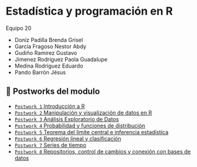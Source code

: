 # Estadística y programación en R
Equipo 20
- Doníz Padilla Brenda Grisel
- García Fragoso Nestor Abdy
- Gudiño Ramirez Gustavo
- Jimenez Rodriguez Paola Guadalupe
- Medina Rodríguez Eduardo
- Pando Barrón Jésus 

## :bookmark_tabs: Postworks del modulo
- [`Postwork 1` Introducción a R ](./Postwork%2001)
- [`Postwork 2` Manipulación y visualización de datos en R](./Postwork%2002)
- [`Postwork 3` Análisis Exploratorio de Datos](./Postwork%2003)
- [`Postwork 4` Probabilidad y funciones de distribución](./Postwork%2004)
- [`Postwork 5` Teorema del límite central e inferencia estadística](./Postwork%2005)
- [`Postwork 6` Regresión lineal y clasificación](./Postwork%2006)
- [`Postwork 7` Series de tiempo](./Postwork%2007)
- [`Postwork 8` Repositorios, control de cambios y conexión con bases de datos](./Postwork%2008)
